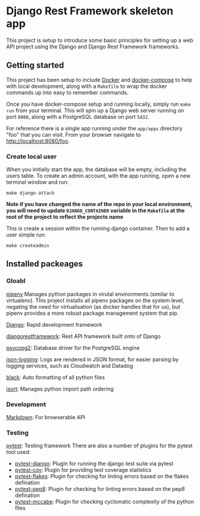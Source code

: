 # Django Rest Framework skeleton app

This project is setup to introduce some basic principles for setting up a web API project using the Django and Django Rest Framework frameworks.

## Getting started

This project has been setup to include [Docker](https://docs.docker.com/install/#server) and [docker-compose](https://docs.docker.com/compose/install/) to help with local development, along with a `Makefile` to wrap the docker commands up into easy to remember commands.

Once you have docker-compose setup and running locally, simply run `make run` from your terminal.
This will spin up a Django web server running on port `8080`, along with a PostgreSQL database on port `5432`.

For reference there is a single app running under the `app/apps` directory "foo" that you can visit. From your browser navigate to [http://localhost:8080/foo](http://localhost:8080/foo).

### Create local user

When you initially start the app, the database will be empty, including the users table.
To create an admin account, with the app running, open a new terminal window and run:

    make django-attach

**Note if you have changed the name of the repo in your local environment, you will need to update `DJANGO_CONTAINER` variable in the `Makefile` at the root of the project to reflect the projects name**

This is create a session within the running django container. Then to add a user simple run:

    make createadmin

## Installed packeages

### Gloabl
[pipenv](https://docs.pipenv.org/en/latest/)
Manages python packages in virutal environments (similar to virtualenv).
This project installs all pipenv packages on the system level, negating the need for virtualisation (as docker handles that for us),
but pipenv provides a more robust package management system that pip.

[Django](https://docs.djangoproject.com): Rapid development framework

[djangorestframework](https://www.django-rest-framework.org): Rest API framework built onto of Django

[psycopg2](http://initd.org/psycopg/docs/): Database driver for the PostgreSQL engine

[json-logging](https://github.com/thangbn/json-logging-python): Logs are rendered in JSON format, for easier parsing by logging services, such as Cloudwatch and Datadog

[black](https://github.com/python/black): Auto formatting of all python files

[isort](https://readthedocs.org/projects/isort/): Manages python import path ordering

### Development
[Markdown](https://python-markdown.github.io/): For browserable API

### Testing
[pytest](https://docs.pytest.org/en/latest/): Testing framework
There are also a number of plugins for the pytest tool used:
* [pytest-django](https://pytest-django.readthedocs.io/en/latest/): Plugin for running the django test suite via pytest
* [pytest-cov](https://github.com/pytest-dev/pytest-cov): Plugin for providing test coverage statistics
* [pytest-flakes](https://github.com/fschulze/pytest-flakes): Plugin for checking for linting errors based on the flakes defination
* [pytest-pep8](https://bitbucket.org/pytest-dev/pytest-pep8): Plugin for checking for linting errors based on the pep8 defination
* [pytest-mccabe](https://github.com/The-Compiler/pytest-mccabe): Plugin for checking cyclomatic complexity of the python files

